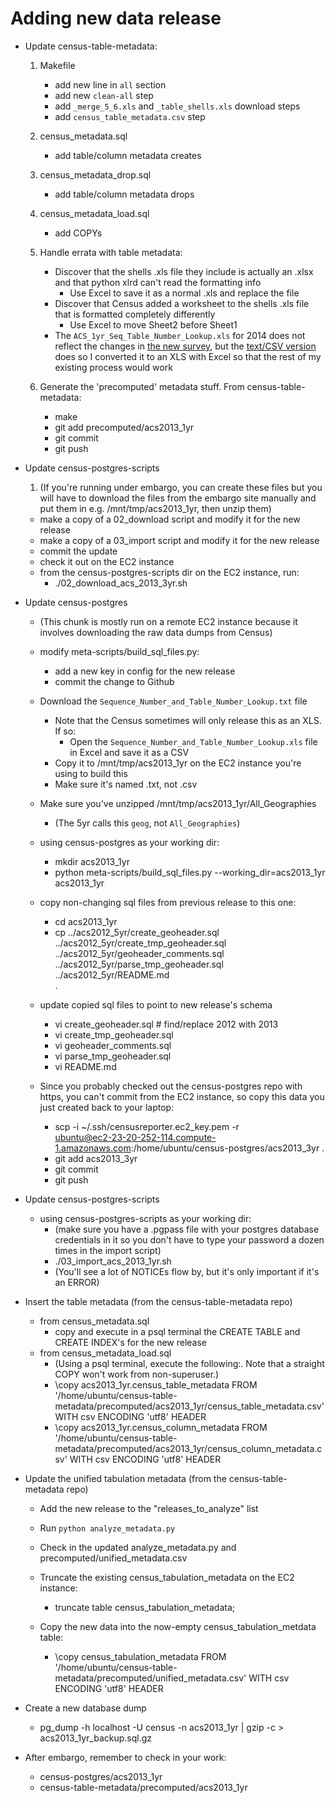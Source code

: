 Adding new data release
=======================

- Update census-table-metadata:
    1. Makefile
        - add new line in `all` section
        - add new `clean-all` step
        - add `_merge_5_6.xls` and `_table_shells.xls` download steps
        - add `census_table_metadata.csv` step
    2. census_metadata.sql
        - add table/column metadata creates
    3. census_metadata_drop.sql
        - add table/column metadata drops
    4. census_metadata_load.sql
        - add COPYs
    5. Handle errata with table metadata:
        - Discover that the shells .xls file they include is actually an .xlsx and that python xlrd can't read the formatting info
            - Use Excel to save it as a normal .xls and replace the file
        - Discover that Census added a worksheet to the shells .xls file that is formatted completely differently
            - Use Excel to move Sheet2 before Sheet1
        - The `ACS_1yr_Seq_Table_Number_Lookup.xls` for 2014 does not reflect the changes in [the new survey](https://www.census.gov/programs-surveys/acs/technical-documentation/table-and-geography-changes/2014/1-year.html), but the [text/CSV version](http://www2.census.gov/programs-surveys/acs/summary_file/2014/documentation/user_tools/ACS_1yr_Seq_Table_Number_Lookup.txt) does so I converted it to an XLS with Excel so that the rest of my existing process would work

    6. Generate the 'precomputed' metadata stuff. From census-table-metadata:
        - make
        - git add precomputed/acs2013_1yr
        - git commit
        - git push

- Update census-postgres-scripts
    1. (If you're running under embargo, you can create these files but you will have to download the files from the embargo site manually and put them in e.g. /mnt/tmp/acs2013_1yr, then unzip them)
    - make a copy of a 02_download script and modify it for the new release
    - make a copy of a 03_import script and modify it for the new release
    - commit the update
    - check it out on the EC2 instance
    - from the census-postgres-scripts dir on the EC2 instance, run:
        - ./02_download_acs_2013_3yr.sh

- Update census-postgres
    - (This chunk is mostly run on a remote EC2 instance because it involves downloading the raw data dumps from Census)

    - modify meta-scripts/build_sql_files.py:
        - add a new key in config for the new release
        - commit the change to Github

    - Download the `Sequence_Number_and_Table_Number_Lookup.txt` file
        - Note that the Census sometimes will only release this as an XLS. If so:
            - Open the `Sequence_Number_and_Table_Number_Lookup.xls` file in Excel and save it as a CSV
        - Copy it to /mnt/tmp/acs2013_1yr on the EC2 instance you're using to build this
        - Make sure it's named .txt, not .csv

    - Make sure you've unzipped /mnt/tmp/acs2013_1yr/All_Geographies
        - (The 5yr calls this `geog`, not `All_Geographies`)

    - using census-postgres as your working dir:
        - mkdir acs2013_1yr
        - python meta-scripts/build_sql_files.py --working_dir=acs2013_1yr acs2013_1yr

    - copy non-changing sql files from previous release to this one:
        - cd acs2013_1yr
        - cp ../acs2012_5yr/create_geoheader.sql \
             ../acs2012_5yr/create_tmp_geoheader.sql \
             ../acs2012_5yr/geoheader_comments.sql \
             ../acs2012_5yr/parse_tmp_geoheader.sql \
             ../acs2012_5yr/README.md \
             .

    - update copied sql files to point to new release's schema
        - vi create_geoheader.sql # find/replace 2012 with 2013
        - vi create_tmp_geoheader.sql
        - vi geoheader_comments.sql
        - vi parse_tmp_geoheader.sql
        - vi README.md

    - Since you probably checked out the census-postgres repo with https, you can't commit from the EC2 instance, so copy this data you just created back to your laptop:
        - scp -i ~/.ssh/censusreporter.ec2_key.pem -r \
            ubuntu@ec2-23-20-252-114.compute-1.amazonaws.com:/home/ubuntu/census-postgres/acs2013_3yr .
        - git add acs2013_3yr
        - git commit
        - git push

- Update census-postgres-scripts
    - using census-postgres-scripts as your working dir:
        - (make sure you have a .pgpass file with your postgres database credentials in it so you don't have to type your password a dozen times in the import script)
        - ./03_import_acs_2013_1yr.sh
        - (You'll see a lot of NOTICEs flow by, but it's only important if it's an ERROR)

- Insert the table metadata (from the census-table-metadata repo)
    - from census_metadata.sql
        - copy and execute in a psql terminal the CREATE TABLE and CREATE INDEX's for the new release
    - from census_metadata_load.sql
        - (Using a psql terminal, execute the following:. Note that a straight COPY won't work from non-superuser.)
        - \copy acs2013_1yr.census_table_metadata  FROM '/home/ubuntu/census-table-metadata/precomputed/acs2013_1yr/census_table_metadata.csv' WITH csv ENCODING 'utf8' HEADER
        - \copy acs2013_1yr.census_column_metadata FROM '/home/ubuntu/census-table-metadata/precomputed/acs2013_1yr/census_column_metadata.csv' WITH csv ENCODING 'utf8' HEADER

- Update the unified tabulation metadata (from the census-table-metadata repo)
    - Add the new release to the "releases_to_analyze" list
    - Run `python analyze_metadata.py`
    - Check in the updated analyze_metadata.py and precomputed/unified_metadata.csv

    - Truncate the existing census_tabulation_metadata on the EC2 instance:
        - truncate table census_tabulation_metadata;
    - Copy the new data into the now-empty census_tabulation_metdata table:
        - \copy census_tabulation_metadata FROM '/home/ubuntu/census-table-metadata/precomputed/unified_metadata.csv' WITH csv ENCODING 'utf8' HEADER

- Create a new database dump
    - pg_dump -h localhost -U census -n acs2013_1yr | gzip -c > acs2013_1yr_backup.sql.gz

- After embargo, remember to check in your work:
    - census-postgres/acs2013_1yr
    - census-table-metadata/precomputed/acs2013_1yr



